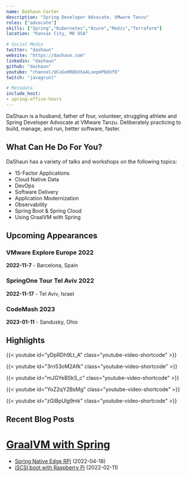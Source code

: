 ```yaml
---
name: DaShaun Carter
description: "Spring Developer Advocate, VMware Tanzu"
roles: ["advocate"]
skills: ["Spring","Kubernetes","Azure","Redis","Terraform"]
location: "Kansas City, MO USA"

# Social Media 
twitter: "dashaun"
website: "https://dashaun.com"
linkedin: "dashaun"
github: "dashaun"
youtube: "channel/UCuGoHRQbVXa4LxepmPOdUfQ"
twitch: "javagrunt"

# Metadata
include_host:
- spring-office-hours
---
```


DaShaun is a husband, father of four, volunteer, struggling athlete and Spring Developer Advocate at VMware Tanzu.
Deliberately practicing to build, manage, and run, better software, faster.

<!--more-->

## What Can He Do For You?

DaShaun has a variety of talks and workshops on the following topics:

- 15-Factor Applications
- Cloud Native Data
- DevOps
- Software Delivery
- Application Modernization
- Observability
- Spring Boot & Spring Cloud
- Using GraalVM with Spring

## Upcoming Appearances

### VMware Explore Europe 2022
**2022-11-7** - Barcelona, Spain

### SpringOne Tour Tel Aviv 2022
**2022-11-17** - Tel Aviv, Israel

### CodeMash 2023
**2023-01-11** - Sandusky, Ohio

## Highlights

{{< youtube id="yDpRDh9Lt_A" class="youtube-video-shortcode" >}}

{{< youtube id="3rn53oM2Afk" class="youtube-video-shortcode" >}}

{{< youtube id="mJGYeBSkS_c" class="youtube-video-shortcode" >}}

{{< youtube id="YoZ2qY2BsMg" class="youtube-video-shortcode" >}}

{{< youtube id="zGiBpUlg9mk" class="youtube-video-shortcode" >}}

## Recent Blog Posts

# [GraalVM with Spring](https://tanzu.vmware.com/developer/guides/graalvm-with-spring/)
* [Spring Native Edge RPi](https://dev.to/dashaun/spring-native-edge-rpi-5c7) (2022-04-18)
* [iSCSI boot with Raspberry Pi](https://dev.to/dashaun/raspberry-pi-3b-iscsi-boot-with-raspios-arm64-a2a) (2022-02-11)